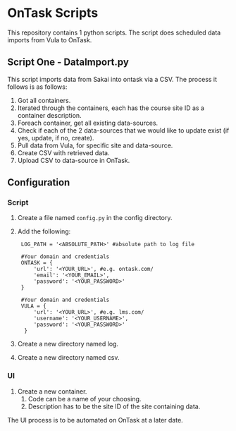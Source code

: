 # OnTask Scripts

This repository contains 1 python scripts. 
The script does scheduled data imports from Vula to OnTask.

## Script One -  DataImport.py

This script imports data from Sakai into ontask via a CSV. The process it follows is as follows:
1. Got all containers.
2. Iterated through the containers, each has the course site ID as a container description.
3. Foreach container, get all existing data-sources.
4. Check if each of the 2 data-sources that we would like to update exist (if yes, update, if no, create).
5. Pull data from Vula, for specific site and data-source.
6. Create CSV with retrieved data.
7. Upload CSV to data-source in OnTask.

## Configuration

### Script

1. Create a file named `config.py` in the config directory.
2. Add the following:
    
        LOG_PATH = '<ABSOLUTE_PATH>' #absolute path to log file
        
        #Your domain and credentials
        ONTASK = {
            'url': '<YOUR_URL>', #e.g. ontask.com/
            'email': '<YOUR_EMAIL>',
            'password': '<YOUR_PASSWORD>'
        }

        #Your domain and credentials
        VULA = {
            'url': '<YOUR_URL>', #e.g. lms.com/
            'username': '<YOUR_USERNAME>',
            'password': '<YOUR_PASSWORD>'
         }
3. Create a new directory named log.
4. Create a new directory named csv.

### UI

1. Create a new container.
    1. Code can be a name of your choosing.
    2. Description has to be the site ID of the site containing data.
    
The UI process is to be automated on OnTask at a later date.    
 